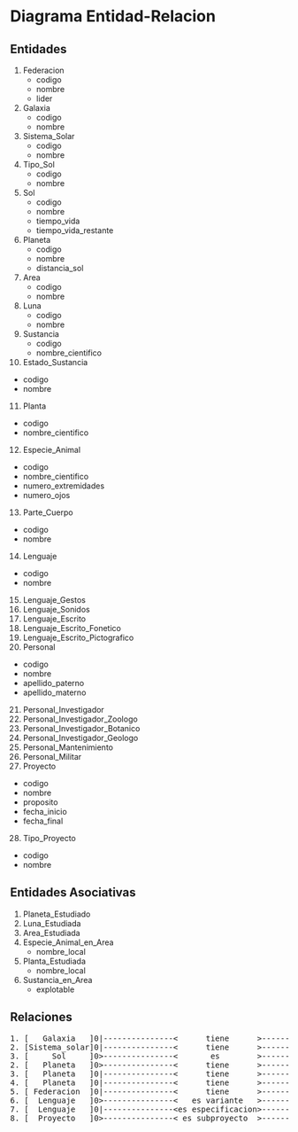 # Diagrama Entidad-Relacion

## Entidades

1. Federacion<br />
   * codigo
   * nombre
   * lider
2. Galaxia<br />
   * codigo
   * nombre
3. Sistema_Solar<br />
   * codigo
   * nombre
4. Tipo_Sol<br />
   * codigo
   * nombre
5. Sol<br />
   * codigo
   * nombre
   * tiempo_vida
   * tiempo_vida_restante
6. Planeta<br />
   * codigo
   * nombre
   * distancia_sol
7. Area<br />
   * codigo
   * nombre
8. Luna<br />
   * codigo
   * nombre
9. Sustancia<br />
   * codigo
   * nombre_cientifico
10. Estado_Sustancia<br />
   * codigo
   * nombre
11. Planta<br />
   * codigo
   * nombre_cientifico
12. Especie_Animal<br />
   * codigo
   * nombre_cientifico
   * numero_extremidades
   * numero_ojos
13. Parte_Cuerpo<br />
   * codigo
   * nombre
14. Lenguaje<br />
   * codigo
   * nombre
15. Lenguaje_Gestos
16. Lenguaje_Sonidos
17. Lenguaje_Escrito
18. Lenguaje_Escrito_Fonetico
19. Lenguaje_Escrito_Pictografico
20. Personal<br />
   * codigo
   * nombre
   * apellido_paterno
   * apellido_materno
21. Personal_Investigador
22. Personal_Investigador_Zoologo
23. Personal_Investigador_Botanico
24. Personal_Investigador_Geologo
25. Personal_Mantenimiento
26. Personal_Militar
27. Proyecto
   * codigo
   * nombre
   * proposito
   * fecha_inicio
   * fecha_final
28. Tipo_Proyecto
   * codigo
   * nombre

## Entidades Asociativas

1. Planeta_Estudiado
2. Luna_Estudiada
3. Area_Estudiada
4. Especie_Animal_en_Area
   * nombre_local
5. Planta_Estudiada
   * nombre_local
6. Sustancia_en_Area
   * explotable

## Relaciones

<pre>
1. [   Galaxia   ]0|---------------&lt;      tiene      &gt;---------------&lt;0[Sistema_Solar]
2. [Sistema_solar]0|---------------&lt;      tiene      &gt;---------------&lt;0[   Planeta   ]
3. [     Sol     ]0&gt;---------------&lt;       es        &gt;---------------|0[  Tipo_Sol   ]
2. [   Planeta   ]0&gt;---------------&lt;      tiene      &gt;---------------|0[     Sol     ]
3. [   Planeta   ]0|---------------&lt;      tiene      &gt;---------------&lt;0[    Area     ]
4. [   Planeta   ]0|---------------&lt;      tiene      &gt;---------------&lt;0[    Luna     ]
5. [ Federacion  ]0|---------------&lt;      tiene      &gt;---------------&lt;0[   Planeta   ]
6. [  Lenguaje   ]0&gt;---------------&lt;   es variante   &gt;---------------|0[  Lenguaje   ]
7. [  Lenguaje   ]0|---------------&lt;es especificacion&gt;---------------&lt;0[  Lenguaje   ]
8. [  Proyecto   ]0&gt;---------------&lt; es subproyecto  &gt;---------------0|[  Proyecto   ]
</pre>
